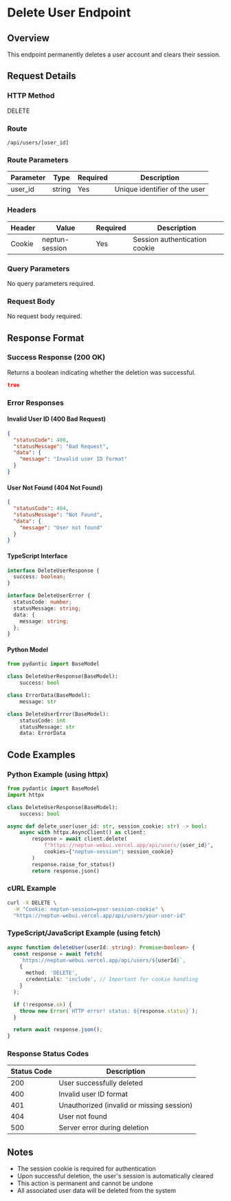 # Delete User Endpoint

## Overview

This endpoint permanently deletes a user account and clears their session.

## Request Details

### HTTP Method

DELETE

### Route

`/api/users/[user_id]`

### Route Parameters

| Parameter | Type   | Required | Description                    |
|-----------|--------|----------|--------------------------------|
| user_id   | string | Yes      | Unique identifier of the user  |

### Headers

| Header         | Value            | Required | Description                    |
|----------------|------------------|----------|--------------------------------|
| Cookie         | neptun-session   | Yes      | Session authentication cookie  |

### Query Parameters

No query parameters required.

### Request Body

No request body required.

## Response Format

### Success Response (200 OK)

Returns a boolean indicating whether the deletion was successful.

```json
true
```

### Error Responses

#### Invalid User ID (400 Bad Request)

```json
{
  "statusCode": 400,
  "statusMessage": "Bad Request",
  "data": {
    "message": "Invalid user ID format"
  }
}
```

#### User Not Found (404 Not Found)

```json
{
  "statusCode": 404,
  "statusMessage": "Not Found",
  "data": {
    "message": "User not found"
  }
}
```

#### TypeScript Interface

```typescript
interface DeleteUserResponse {
  success: boolean;
}

interface DeleteUserError {
  statusCode: number;
  statusMessage: string;
  data: {
    message: string;
  };
}
```

#### Python Model

```python
from pydantic import BaseModel

class DeleteUserResponse(BaseModel):
    success: bool

class ErrorData(BaseModel):
    message: str

class DeleteUserError(BaseModel):
    statusCode: int
    statusMessage: str
    data: ErrorData
```

## Code Examples

### Python Example (using httpx)

```python
from pydantic import BaseModel
import httpx

class DeleteUserResponse(BaseModel):
    success: bool

async def delete_user(user_id: str, session_cookie: str) -> bool:
    async with httpx.AsyncClient() as client:
        response = await client.delete(
            f"https://neptun-webui.vercel.app/api/users/{user_id}",
            cookies={"neptun-session": session_cookie}
        )
        response.raise_for_status()
        return response.json()
```

### cURL Example

```bash
curl -X DELETE \
  -H "Cookie: neptun-session=your-session-cookie" \
  "https://neptun-webui.vercel.app/api/users/your-user-id"
```

### TypeScript/JavaScript Example (using fetch)

```typescript
async function deleteUser(userId: string): Promise<boolean> {
  const response = await fetch(
    `https://neptun-webui.vercel.app/api/users/${userId}`,
    {
      method: 'DELETE',
      credentials: 'include', // Important for cookie handling
    }
  );

  if (!response.ok) {
    throw new Error(`HTTP error! status: ${response.status}`);
  }

  return await response.json();
}
```

### Response Status Codes

| Status Code | Description                                        |
|-------------|----------------------------------------------------|
| 200         | User successfully deleted                          |
| 400         | Invalid user ID format                            |
| 401         | Unauthorized (invalid or missing session)          |
| 404         | User not found                                    |
| 500         | Server error during deletion                      |

## Notes

- The session cookie is required for authentication
- Upon successful deletion, the user's session is automatically cleared
- This action is permanent and cannot be undone
- All associated user data will be deleted from the system
